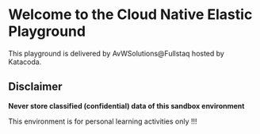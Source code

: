 # Welcome to the Cloud Native Elastic Playground 

This playground is delivered by AvWSolutions@Fullstaq hosted by Katacoda.


## Disclaimer


**Never store classified (confidential) data of this sandbox environment**
 
This environment is for personal learning activities only !!!

